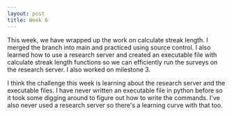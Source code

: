 ```yaml
---
layout: post
title: Week 6
---
```


This week, we have wrapped up the work on calculate streak length. I merged the branch into main and practiced using source control. I also learned how to use a research server and created an executable file with calculate streak length functions so we can efficiently run the surveys on the research server. I also worked on milestone 3.  

I think the challenge this week is learning about the research server and the executable files. I have never written an executable file in python before so it took some digging around to figure out how to write the commands. I've also never used a research server so there's a learning curve with that too. 
